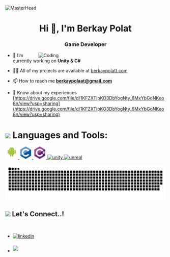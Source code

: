  ![MasterHead](https://media.licdn.com/dms/image/D4D16AQEC-UfbdvWpng/profile-displaybackgroundimage-shrink_350_1400/0/1688833068752?e=1694044800&v=beta&t=M-PQtAUoqF_97JqJqOqeQRoLni_Wz6CmXYSo-xVCt8w)
<h1 align="center">Hi 👋, I'm Berkay Polat</h1>
<h3 align="center">Game Developer</h3>
<img align="right" alt="Coding" width="400" src="https://cdn.dribbble.com/users/1159713/screenshots/3397424/game-box-gif.gif">




- 🔭 I’m currently working on **Unity & C#**

- 👨‍💻 All of my projects are available at [berkaypolatt.com](https://berkaypolatt.com/portfolio.html)


- 📫 How to reach me **berkaypolaat@gmail.com**

- 📄 Know about my experiences [https://drive.google.com/file/d/1KFZXTipKO3DbYogNty_6MxYbGoNKeo8n/view?usp=sharing](https://drive.google.com/file/d/1KFZXTipKO3DbYogNty_6MxYbGoNKeo8n/view?usp=sharing)


</p>

# <img src = "https://media2.giphy.com/media/QssGEmpkyEOhBCb7e1/giphy.gif?cid=ecf05e47a0n3gi1bfqntqmob8g9aid1oyj2wr3ds3mg700bl&rid=giphy.gif" width = 32px> Languages and Tools:
<p align="left"> <a href="https://developer.android.com" target="_blank" rel="noreferrer"> <img src="https://raw.githubusercontent.com/devicons/devicon/master/icons/android/android-original-wordmark.svg" alt="android" width="40" height="40"/> </a> <a href="https://www.cprogramming.com/" target="_blank" rel="noreferrer"> <img src="https://raw.githubusercontent.com/devicons/devicon/master/icons/c/c-original.svg" alt="c" width="40" height="40"/> </a> <a href="https://www.w3schools.com/cs/" target="_blank" rel="noreferrer"> <img src="https://raw.githubusercontent.com/devicons/devicon/master/icons/csharp/csharp-original.svg" alt="csharp" width="40" height="40"/> </a> <a href="https://unity.com/" target="_blank" rel="noreferrer"> <img src="https://www.vectorlogo.zone/logos/unity3d/unity3d-icon.svg" alt="unity" width="40" height="40"/> </a> <a href="https://unrealengine.com/" target="_blank" rel="noreferrer"> <img src="https://raw.githubusercontent.com/kenangundogan/fontisto/036b7eca71aab1bef8e6a0518f7329f13ed62f6b/icons/svg/brand/unreal-engine.svg" alt="unreal" width="40" height="40"/> </a> </p>

<!--- snake -->
<div align="center">
  <img  src="https://github.com/1999AZZAR/1999AZZAR/blob/main/resources/img/grid-snake.svg"
       alt="snake" /></a>
</div>

## <b></b><img src="https://media.giphy.com/media/iY8CRBdQXODJSCERIr/giphy.gif" width="30px"> Let's Connect..!
<br>
<div align='left'>

<ul>

<li>
<a href="https://linkedin.com/in/berkaypolat" target="_blank">
<img src="https://img.shields.io/badge/linkedin: berkaypolat-%2300acee.svg?color=405DE6&style=for-the-badge&logo=linkedin&logoColor=white" alt=linkedin style="margin-bottom: 5px;"/>
</a>
</li>

<br>


<li>
<a href="mailto:berkaypolaat@gmail.com" target="_blank">
<img src="https://img.shields.io/badge/gmail:  berkaypolaat@gmail.com-%23EA4335.svg?style=for-the-badge&logo=gmail&logoColor=white" t=mail style="margin-bottom: 5px;" />
</a>
</li>
	
</ul>
</div>

<br>
<br>
<br>
<br>

<div align='center'>

  <br>
  


